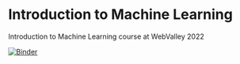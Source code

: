 
# Introduction to Machine Learning

Introduction to Machine Learning course at WebValley 2022

[![Binder](https://mybinder.org/badge_logo.svg)](https://mybinder.org/v2/gh/WebValley2022/ml-course/HEAD)